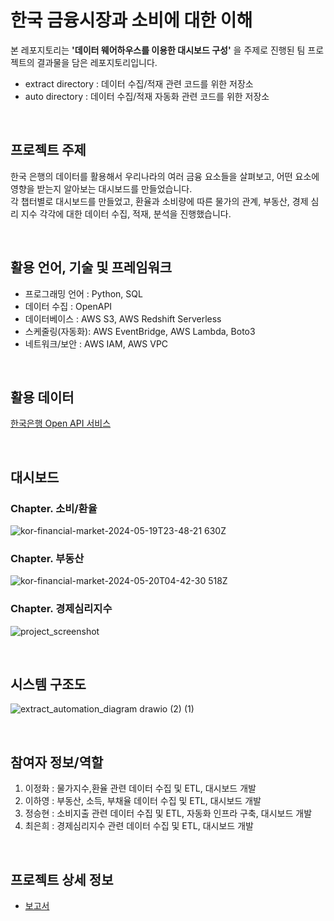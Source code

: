 # 한국 금융시장과 소비에 대한 이해

본 레포지토리는 **'데이터 웨어하우스를 이용한 대시보드 구성'** 을 주제로 진행된 팀 프로젝트의 결과물을 담은 레포지토리입니다.
- extract directory : 데이터 수집/적재 관련 코드를 위한 저장소
- auto directory : 데이터 수집/적재 자동화 관련 코드를 위한 저장소

<br/>

## 프로젝트 주제

한국 은행의 데이터를 활용해서 우리나라의 여러 금융 요소들을 살펴보고, 어떤 요소에 영향을 받는지 알아보는 대시보드를 만들었습니다.<br/>
각 챕터별로 대시보드를 만들었고, 환율과 소비량에 따른 물가의 관계, 부동산, 경제 심리 지수 각각에 대한 데이터 수집, 적재, 분석을 진행했습니다.

<br/>

## 활용 언어, 기술 및 프레임워크

- 프로그래밍 언어 : Python, SQL
- 데이터 수집 : OpenAPI
- 데이터베이스 : AWS S3, AWS Redshift Serverless
- 스케줄링(자동화): AWS EventBridge, AWS Lambda, Boto3
- 네트워크/보안 : AWS IAM, AWS VPC

<br/>

## 활용 데이터

[한국은행 Open API 서비스](https://ecos.bok.or.kr/api/#/)

<br/>

## 대시보드

### Chapter. 소비/환율

![kor-financial-market-2024-05-19T23-48-21 630Z](https://github.com/kor-financial-market-project/kfm-dashboard/assets/64184518/9d54313e-9d14-4092-b8ca-18d6ba1bafc3)

### Chapter. 부동산

![kor-financial-market-2024-05-20T04-42-30 518Z](https://github.com/kor-financial-market-project/kfm-dashboard/assets/64184518/2c4ad26f-81ce-4b4d-b846-7ea8bd740c05)

### Chapter. 경제심리지수

![project_screenshot](https://github.com/kor-financial-market-project/kfm-dashboard/assets/64184518/703e4268-b439-42ab-90e1-7f07e51b0a24)

<br/>

## 시스템 구조도

![extract_automation_diagram drawio (2) (1)](https://github.com/kor-financial-market-project/kfm-dashboard/assets/64184518/2cbae295-32ff-4b3e-8853-2753a92967de)

<br/>

## 참여자 정보/역할

1. 이정화 : 물가지수,환율 관련 데이터 수집 및 ETL, 대시보드 개발
2. 이하영 : 부동산, 소득, 부채율 데이터 수집 및 ETL, 대시보드 개발
3. 정승현 : 소비지출 관련 데이터 수집 및 ETL, 자동화 인프라 구축, 대시보드 개발
4. 최은희 : 경제심리지수 관련 데이터 수집 및 ETL, 대시보드 개발

<br/>

## 프로젝트 상세 정보

- [보고서](https://kor-financial-market-dashboard.notion.site/2-2-2-43af810df24340879a80b9b46e95b4c3?pvs=4)
